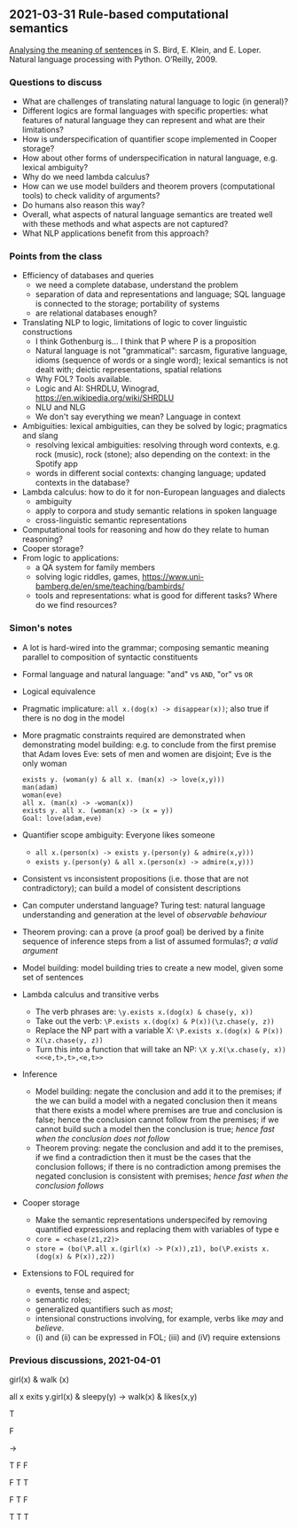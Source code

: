 ## 2021-03-31 Rule-based computational semantics

[Analysing the meaning of sentences](https://www.nltk.org/book/ch10.html) in S. Bird, E. Klein, and E. Loper. Natural language processing with Python. O’Reilly, 2009.

### Questions to discuss

* What are challenges of translating natural language to logic (in general)?
* Different logics are formal languages with specific properties: what features of natural language they can represent and what are their limitations?
* How is underspecification of quantifier scope implemented in Cooper storage?
* How about other forms of underspecification in natural language, e.g. lexical ambiguity?
* Why do we need lambda calculus?
* How can we use model builders and theorem provers (computational tools) to check validity of arguments?
* Do humans also reason this way?
* Overall, what aspects of natural language semantics are treated well with these methods and what aspects are not captured?
* What NLP applications benefit from this approach?

### Points from the class

* Efficiency of databases and queries
  * we need a complete database, understand the problem
  * separation of data and representations and language; SQL language is connected to the storage; portability of systems
  * are relational databases enough?
* Translating NLP to logic, limitations of logic to cover linguistic constructions
  * I think Gothenburg is... I think that P where P is a proposition
  * Natural language is not "grammatical": sarcasm, figurative language, idioms (sequence of words or a single word); lexical semantics is not dealt with; deictic representations, spatial relations
  * Why FOL? Tools available.
  * Logic and AI: SHRDLU, Winograd, <https://en.wikipedia.org/wiki/SHRDLU>
  * NLU and NLG
  * We don't say everything we mean? Language in context
* Ambiguities: lexical ambiguities, can they be solved by logic; pragmatics and slang
  * resolving lexical ambiguities: resolving through word contexts, e.g. rock (music), rock (stone); also depending on the context: in the Spotify app
  * words in different social contexts: changing language; updated contexts in the database?
* Lambda calculus: how to do it for non-European languages and dialects
  * ambiguity
  * apply to corpora and study semantic relations in spoken language
  * cross-linguistic semantic representations
* Computational tools for reasoning and how do they relate to human reasoning?
* Cooper storage?
* From logic to applications:
  * a QA system for family members
  * solving logic riddles, games, <https://www.uni-bamberg.de/en/sme/teaching/bambirds/>
  * tools and representations: what is good for different tasks? Where do we find resources?

### Simon's notes

* A lot is hard-wired into the grammar; composing semantic meaning parallel to composition of syntactic constituents
* Formal language and natural language: "and" vs `AND`, "or" vs `OR`
* Logical equivalence
* Pragmatic implicature: `all x.(dog(x) -> disappear(x))`; also true if there is no dog in the model
* More pragmatic constraints required are demonstrated when demonstrating model building: e.g. to conclude from the first premise that Adam loves Eve: sets of men and women are disjoint; Eve is the only woman

  ```
  exists y. (woman(y) & all x. (man(x) -> love(x,y)))
  man(adam)
  woman(eve)
  all x. (man(x) -> -woman(x))
  exists y. all x. (woman(x) -> (x = y))
  Goal: love(adam,eve)
  
  ```
* Quantifier scope ambiguity: Everyone likes someone
  * `all x.(person(x) -> exists y.(person(y) & admire(x,y)))`
  * `exists y.(person(y) & all x.(person(x) -> admire(x,y)))`
* Consistent vs inconsistent propositions (i.e. those that are not contradictory); can build a model of consistent descriptions
* Can computer understand language? Turing test: natural language understanding and generation at the level of *observable behaviour*
* Theorem proving: can a prove (a proof goal) be derived by a finite sequence of inference steps from a list of assumed formulas?; *a valid argument*
* Model building: model building tries to create a new model, given some set of sentences
* Lambda calculus and transitive verbs
  * The verb phrases are: `\y.exists x.(dog(x) & chase(y, x))`
  * Take out the verb: `\P.exists x.(dog(x) & P(x))(\z.chase(y, z))`
  * Replace the NP part with a variable X: `\P.exists x.(dog(x) & P(x))`
  * `X(\z.chase(y, z))`
  * Turn this into a function that will take an NP: `\X y.X(\x.chase(y, x)) <<<e,t>,t>,<e,t>>`
* Inference
  * Model building: negate the conclusion and add it to the premises; if the we can build a model with a negated conclusion then it means that there exists a model where premises are true and conclusion is false; hence the conclusion cannot follow from the premises; if we cannot build such a model then the conclusion is true; *hence fast when the conclusion does not follow*
  * Theorem proving: negate the conclusion and add it to the premises, if we find a contradiction then it must be the cases that the conclusion follows; if there is no contradiction among premises the negated conclusion is consistent with premises; *hence fast when the conclusion follows*
* Cooper storage
  * Make the semantic representations underspecifed by removing quantified expressions and replacing them with variables of type e
  * `core = <chase(z1,z2)>`
  * `store = (bo(\P.all x.(girl(x) -> P(x)),z1), bo(\P.exists x.(dog(x) & P(x)),z2))`
* Extensions to FOL required for
  * events, tense and aspect;
  * semantic roles;
  * generalized quantifiers such as *most*;
  * intensional constructions involving, for example, verbs like *may* and *believe*.
  * (i) and (ii) can be expressed in FOL; (iii) and (iV) require extensions

### Previous discussions, 2021-04-01

girl(x) & walk (x)

all x exits y.girl(x) & sleepy(y) -> walk(x) & likes(x,y)

T

F

\->

T F F

F T T

F T F

T T T
